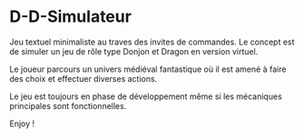 # D-D-Simulateur

Jeu textuel minimaliste au traves des invites de commandes. Le concept est de simuler un jeu de rôle type Donjon et Dragon en version virtuel.

Le joueur parcours un univers médiéval fantastique où il est amené à faire des choix et effectuer diverses actions.

Le jeu est toujours en phase de développement même si les mécaniques principales sont fonctionnelles.

Enjoy !
